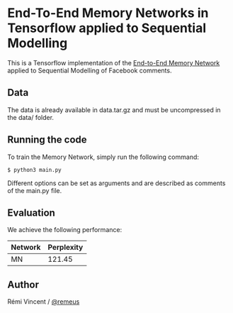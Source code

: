 End-To-End Memory Networks in Tensorflow applied to Sequential Modelling
========================================================================

This is a Tensorflow implementation of the [End-to-End Memory Network](http://arxiv.org/abs/1503.08895v4) applied to Sequential Modelling of Facebook comments.


Data
----

The data is already available in data.tar.gz and must be uncompressed in the data/ folder.


Running the code
----------------

To train the Memory Network, simply run the following command:

    $ python3 main.py
    
Different options can be set as arguments and are described as comments of the main.py file.


Evaluation
----------

We achieve the following performance:

| Network           | Perplexity   | 
| ----------------- | ------------ | 
| MN 				      	| 121.45       | 



Author
------

Rémi Vincent / [@remeus](https://github.com/Remeus)

